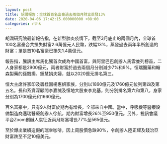 ```yaml
---
layout: post
title: 胡潤報告：全球首百名富豪過去兩個月財富蒸發13%
date: 2020-04-06 17:42:15.000000000 +08:00
categories: rthk
---
```


胡潤研究院最新報告指，在新型肺炎疫情下，截至3月底止的兩個月內，全球首100名富豪合共損失財富2.6萬億元人民幣，跌幅13%，蒸發過去兩年半所創造的財富；單是首10名富豪已損失1.4萬億元。

報告指，騰訊主席馬化騰首次成為中國首富，與阿里巴巴創辦人馬雲並列榜首，二人身家都是2900億元，兩者財富於過去兩個月分別減少7%和9%。恒瑞醫藥和翰森製藥的孫飄揚、鍾慧娟夫婦，就以2020億元排名第三。

恒大主席許家印及碧桂園楊惠妍家族，分別以1860億元及1760億元位列第四及第五名。長和系資深顧問李嘉誠及恒地大股東李兆基，則分別排名第六和第八，身家分別為1700億元和1660億元。

百名富豪中，只有9人財富於期內有增長，全部來自中國。當中，呼吸機等醫療設備製造商邁瑞醫療創辦人徐航，期內財富增長26%至950億元。另外，視訊會議平台Zoom創辦人袁征近兩月財富增長77%至565億元。

至於爆出業績造假的瑞幸咖啡，因上周股價急跌90%，令創辦人陸正耀及錢治亞財富跌至不足10億美元。
